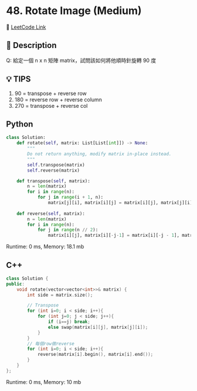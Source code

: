 # 48. Rotate Image (Medium)

🔗 [LeetCode Link](https://leetcode.com/problems/rotate-image/)

## :beginner: Description

Q: 給定一個 n x n 矩陣 matrix，試問該如何將他順時針旋轉 90 度  

## :bulb: TIPS
1. 90 = transpose + reverse row  
2. 180 = reverse row + reverse column  
3. 270 = transpose + reverse col  

## Python 

```python
class Solution:
    def rotate(self, matrix: List[List[int]]) -> None:
        """
        Do not return anything, modify matrix in-place instead.
        """
        self.transpose(matrix)
        self.reverse(matrix)

    def transpose(self, matrix):
        n = len(matrix)
        for i in range(n):
            for j in range(i + 1, n):
                matrix[j][i], matrix[i][j] = matrix[i][j], matrix[j][i]
        
    def reverse(self, matrix):
        n = len(matrix)
        for i in range(n):
            for j in range(n // 2):
                matrix[i][j], matrix[i][-j-1] = matrix[i][-j - 1], matrix[i][j]
```
Runtime: 0 ms, Memory: 18.1 mb

## C++

```c++
class Solution {
public:
    void rotate(vector<vector<int>>& matrix) {
        int side = matrix.size();

        // Transpose
        for (int i=0; i < side; i++){
            for (int j=0; j < side; j++){
                if (i==j) break;
                else swap(matrix[i][j], matrix[j][i]);
            }
        }
        // 每個row做reverse
        for (int i=0; i < side; i++){
            reverse(matrix[i].begin(), matrix[i].end());
        }
    }
};
```

Runtime: 0 ms, Memory: 10 mb
